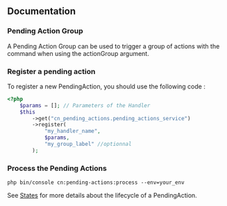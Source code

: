 Documentation
-------------

### Pending Action Group
A Pending Action Group can be used to trigger a group of actions with the command when using the actionGroup argument.

### Register a pending action

To register a new PendingAction, you should use the following code : 

```php
<?php
    $params = []; // Parameters of the Handler
    $this
        ->get("cn_pending_actions.pending_actions_service")
        ->register(
            "my_handler_name",
            $params,
            "my_group_label" //optionnal
        );
```

### Process the Pending Actions

```cli
php bin/console cn:pending-actions:process --env=your_env 
```

See [States](Docs/states.md) for more details about the lifecycle of a PendingAction.